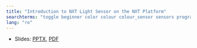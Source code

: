 ```yaml
---
title: "Introduction to NXT Light Sensor on the NXT Platform"
searchterms: "toggle beginner color colour colour_sensor sensors programming_app colour_sensor color_sensor reflected_light light_sensor color_mode colour_mode light_sesnsor light nxt nxt_light"
lang: "ro"
---
```

 <ul>
 <li class="ng-binding">Slides:
 <a href="ProgrammingLessons/beginner/LightNXT (rom).pptx">PPTX</a>,
 <a href="ProgrammingLessons/beginner/LightNXT (rom).pdf">PDF</a>
 </li>
 </ul>
